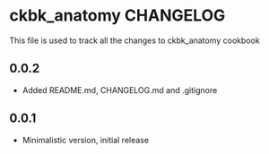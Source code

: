ckbk\_anatomy CHANGELOG
==========================

This file is used to track all the changes to ckbk\_anatomy cookbook

0.0.2
-----
- Added README.md, CHANGELOG.md and .gitignore

0.0.1
-----
- Minimalistic version, initial release